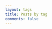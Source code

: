 ```yaml
---
layout: tags
title: Posts by tag
comments: false
---
```


<!--
{% capture site_tags %}{% for tag in site.tags %}{{ tag | first }}{% unless forloop.last %},{% endunless %}{% endfor %}{% endcapture %}
site_tags: {{ site_tags }} -->
<!--{% assign tag_words = site_tags | split:',' | sort %} -->
<!-- tag_words: {{ tag_words }} -->
 
<!-- <div id="tags">
  <ul class="tag-box inline">
  {% for item in (0..site.tags.size) %}{% unless forloop.last %}
    {% capture this_word %}{{ tag_words[item] | strip_newlines }}{% endcapture %}
    <li><a href="#{{ this_word | cgi_escape }}">{{ this_word }} <span>{{ site.tags[this_word].size }}</span></a></li>
  {% endunless %}{% endfor %}
  </ul> -->

<!--
  {% for item in (0..site.tags.size) %}{% unless forloop.last %}
    {% capture this_word %}{{ tag_words[item] | strip_newlines }}{% endcapture %}
  <h2 id="{{ this_word | cgi_escape }}">{{ this_word }}</h2>
  <ul class="posts">
    {% for post in site.tags[this_word] %}{% if post.title != null %}
    <li itemscope><span class="entry-date"><time datetime="{{ post.date | date_to_xmlschema }}" itemprop="datePublished">{{ post.date | date: "%B %d, %Y" }}</time></span> &raquo; <a href="{{ post.url }}">{{ post.title }}</a></li>
    {% endif %}{% endfor %}
  </ul>
  {% endunless %}{% endfor %}
</div> -->
